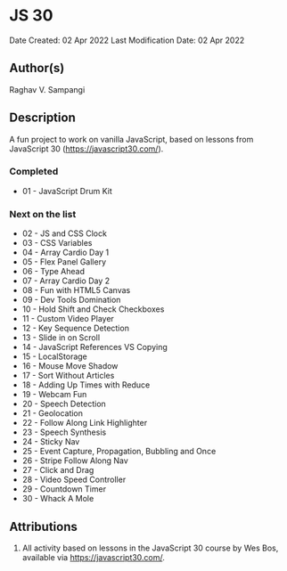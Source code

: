 # JS 30

Date Created: 02 Apr 2022
Last Modification Date: 02 Apr 2022

## Author(s)

Raghav V. Sampangi

## Description

A fun project to work on vanilla JavaScript, based on lessons from JavaScript 30 (https://javascript30.com/).

### Completed

* 01 - JavaScript Drum Kit 

### Next on the list

* 02 - JS and CSS Clock
* 03 - CSS Variables
* 04 - Array Cardio Day 1
* 05 - Flex Panel Gallery
* 06 - Type Ahead
* 07 - Array Cardio Day 2
* 08 - Fun with HTML5 Canvas
* 09 - Dev Tools Domination
* 10 - Hold Shift and Check Checkboxes
* 11 - Custom Video Player
* 12 - Key Sequence Detection
* 13 - Slide in on Scroll
* 14 - JavaScript References VS Copying
* 15 - LocalStorage
* 16 - Mouse Move Shadow
* 17 - Sort Without Articles
* 18 - Adding Up Times with Reduce
* 19 - Webcam Fun
* 20 - Speech Detection
* 21 - Geolocation
* 22 - Follow Along Link Highlighter
* 23 - Speech Synthesis
* 24 - Sticky Nav
* 25 - Event Capture, Propagation, Bubbling and Once
* 26 - Stripe Follow Along Nav
* 27 - Click and Drag
* 28 - Video Speed Controller
* 29 - Countdown Timer
* 30 - Whack A Mole

## Attributions

1. All activity based on lessons in the JavaScript 30 course by Wes Bos, available via https://javascript30.com/.